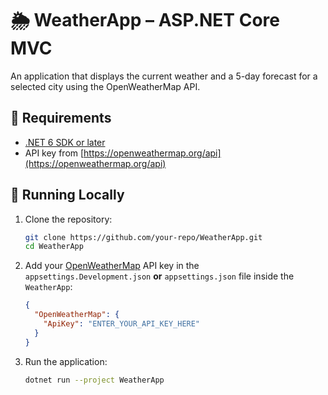 # 🌦️ WeatherApp – ASP.NET Core MVC

An application that displays the current weather and a 5-day forecast for a selected city using the OpenWeatherMap API.

## 🔧 Requirements

- [.NET 6 SDK or later](https://dotnet.microsoft.com/en-us/download)
- API key from [https://openweathermap.org/api](https://openweathermap.org/api)

## 🚀 Running Locally

1. Clone the repository:

   ```bash
   git clone https://github.com/your-repo/WeatherApp.git
   cd WeatherApp
   ```

2. Add your [OpenWeatherMap](https://openweathermap.org/api) API key in the `appsettings.Development.json` **or** `appsettings.json` file inside the `WeatherApp`:
   ```json
   {
     "OpenWeatherMap": {
       "ApiKey": "ENTER_YOUR_API_KEY_HERE"
     }
   }
   ```


3. Run the application:

   ```bash
   dotnet run --project WeatherApp
   ```

